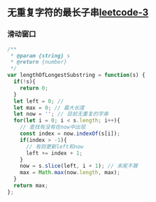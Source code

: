 ## 无重复字符的最长子串[leetcode-3](https://leetcode-cn.com/problems/longest-substring-without-repeating-characters/)

### 滑动窗口
```js
/**
 * @param {string} s
 * @return {number}
 */
var lengthOfLongestSubstring = function(s) {
  if(!s){
    return 0;
  }
  let left = 0; // 
  let max = 0; // 最大长度
  let now = ''; // 目前无重复的字串
  for(let i = 0; i < s.length; i++){
    // 查找有没有在now中出现
    const index = now.indexOf(s[i]);
    if(index > -1){
      // 有则更新left和now
      left += index + 1;
    }
    now = s.slice(left, i + 1); // 末尾不算
    max = Math.max(now.length, max);
  }
  return max;
};
```
